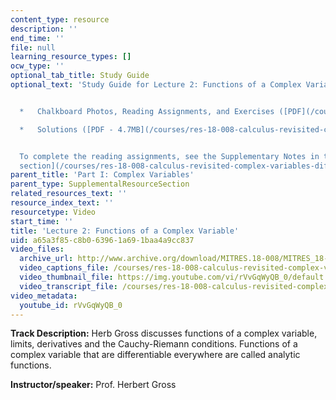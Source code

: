 ```yaml
---
content_type: resource
description: ''
end_time: ''
file: null
learning_resource_types: []
ocw_type: ''
optional_tab_title: Study Guide
optional_text: 'Study Guide for Lecture 2: Functions of a Complex Variable


  *   Chalkboard Photos, Reading Assignments, and Exercises ([PDF](/courses/res-18-008-calculus-revisited-complex-variables-differential-equations-and-linear-algebra-fall-2011/resources/mitres_18_008_parti_lec02))

  *   Solutions ([PDF - 4.7MB](/courses/res-18-008-calculus-revisited-complex-variables-differential-equations-and-linear-algebra-fall-2011/resources/mitres_18_008_parti_sol02))


  To complete the reading assignments, see the Supplementary Notes in the [Study Materials
  section](/courses/res-18-008-calculus-revisited-complex-variables-differential-equations-and-linear-algebra-fall-2011/pages/study-materials).'
parent_title: 'Part I: Complex Variables'
parent_type: SupplementalResourceSection
related_resources_text: ''
resource_index_text: ''
resourcetype: Video
start_time: ''
title: 'Lecture 2: Functions of a Complex Variable'
uid: a65a3f85-c8b0-6396-1a69-1baa4a9cc837
video_files:
  archive_url: http://www.archive.org/download/MITRES.18-008/MITRES_18-008_Part1_lec2_300k.mp4
  video_captions_file: /courses/res-18-008-calculus-revisited-complex-variables-differential-equations-and-linear-algebra-fall-2011/e722d1e94cb8582e98ad6d78c38ee0bd_rVvGqWyQB_0.vtt
  video_thumbnail_file: https://img.youtube.com/vi/rVvGqWyQB_0/default.jpg
  video_transcript_file: /courses/res-18-008-calculus-revisited-complex-variables-differential-equations-and-linear-algebra-fall-2011/ccbedd9d217ec2892fbe8c48d40669c0_rVvGqWyQB_0.pdf
video_metadata:
  youtube_id: rVvGqWyQB_0
---
```


**Track Description:** Herb Gross discusses functions of a complex variable, limits, derivatives and the Cauchy-Riemann conditions. Functions of a complex variable that are differentiable everywhere are called analytic functions.

**Instructor/speaker:** Prof. Herbert Gross

